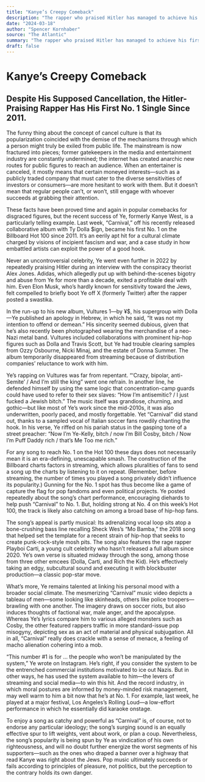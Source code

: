 ```yaml
---
title: "Kanye’s Creepy Comeback"
description: "The rapper who praised Hitler has managed to achieve his first No.1 single since 2011, despite being supposedly cancelled. Interestingly, the concept of cancel culture has gained popularity at the sam..."
date: "2024-03-18"
author: "Spencer Kornhaber"
source: "The Atlantic"
summary: "The rapper who praised Hitler has managed to achieve his first No.1 single since 2011, despite being supposedly cancelled. Interestingly, the concept of cancel culture has gained popularity at the same time that the means through which a person could be truly banished from public life have become less effective. This coincidence is particularly striking in our current cultural climate, which is marked by fears of rising fascism and the possibility of war."
draft: false
---
```


# Kanye’s Creepy Comeback

## Despite His Supposed Cancellation, the Hitler-Praising Rapper Has His First No. 1 Single Since 2011.

The funny thing about the concept of cancel culture is that its popularization coincided with the demise of the mechanisms through which a person might truly be exiled from public life. The mainstream is now fractured into pieces; former gatekeepers in the media and entertainment industry are constantly undermined; the internet has created anarchic new routes for public figures to reach an audience. When an entertainer is canceled, it mostly means that certain moneyed interests—such as a publicly traded company that must cater to the diverse sensitivities of investors or consumers—are more hesitant to work with them. But it doesn’t mean that regular people can’t, or won’t, still engage with whoever succeeds at grabbing their attention.

These facts have been proved time and again in popular comebacks for disgraced figures, but the recent success of Ye, formerly Kanye West, is a particularly telling example. Last week, “Carnival,” off his recently released collaborative album with Ty Dolla $ign, became his first No. 1 on the Billboard Hot 100 since 2011.  It’s an eerily apt hit for a cultural climate charged by visions of incipient fascism and war, and a case study in how embattled artists can exploit the power of a good hook.

Never an uncontroversial celebrity, Ye went even further in 2022 by repeatedly praising Hitler during an interview with the conspiracy theorist Alex Jones. Adidas, which allegedly put up with behind-the-scenes bigotry and abuse from Ye for more than a decade, exited a profitable deal with him. Even Elon Musk, who’s hardly known for sensitivity toward the Jews, felt compelled to briefly boot Ye off X (formerly Twitter) after the rapper posted a swastika.

In the run-up to his new album, Vultures 1—by ¥$, his supergroup with Dolla—Ye published an apology in Hebrew, in which he said, “It was not my intention to offend or demean.” His sincerity seemed dubious, given that he’s also recently been photographed wearing the merchandise of a neo-Nazi metal band. Vultures included collaborations with prominent hip-hop figures such as Dolla and Travis Scott, but Ye had trouble clearing samples from Ozzy Osbourne, Nicki Minaj, and the estate of Donna Summer. The album temporarily disappeared from streaming because of distribution companies’ reluctance to work with him.

Ye’s rapping on Vultures was far from repentant. “‘Crazy, bipolar, anti-Semite’ / And I’m still the king” went one refrain. In another line, he defended himself by using the same logic that concentration-camp guards could have used to refer to their sex slaves: “How I’m antisemitic? / I just fucked a Jewish bitch.” The music itself was grandiose, churning, and gothic—but like most of Ye’s work since the mid-2010s, it was also underwritten, poorly paced, and mostly forgettable. Yet “Carnival” did stand out, thanks to a sampled vocal of Italian soccer fans rowdily chanting the hook. In his verse, Ye riffed on his pariah status in the gasping tone of a street preacher: “Now I’m Ye-Kelly, bitch / now I’m Bill Cosby, bitch / Now I’m Puff Daddy rich / that’s Me Too me rich.”

For any song to reach No. 1 on the Hot 100 these days does not necessarily mean it is an era-defining, unescapable smash. The construction of the Billboard charts factors in streaming, which allows pluralities of fans to send a song up the charts by listening to it on repeat. (Remember, before streaming, the number of times you played a song privately didn’t influence its popularity.) Gunning for the No. 1 spot has thus become like a game of capture the flag for pop fandoms and even political projects. Ye posted repeatedly about the song’s chart performance, encouraging diehards to help push “Carnival” to No. 1. But, holding strong at No. 4 on this week’s Hot 100, the track is likely also catching on among a broad base of hip-hop fans.

The song’s appeal is partly musical: Its adrenalizing vocal loop sits atop a bone-crushing bass line recalling Sheck Wes’s “Mo Bamba,” the 2018 song that helped set the template for a recent strain of hip-hop that seeks to create punk-rock-style mosh pits. The song also features the rage rapper Playboi Carti, a young cult celebrity who hasn’t released a full album since 2020. Ye’s own verse is situated midway through the song, among those from three other emcees (Dolla, Carti, and Rich the Kid). He’s effectively taking an edgy, subcultural sound and executing it with blockbuster production—a classic pop-star move.

What’s more, Ye remains talented at linking his personal mood with a broader social climate. The mesmerizing “Carnival” music video depicts a tableau of men—some looking like skinheads, others like police troopers—brawling with one another. The imagery draws on soccer riots, but also induces thoughts of factional war, male anger, and the apocalypse. Whereas Ye’s lyrics compare him to various alleged monsters such as Cosby, the other featured rappers traffic in more standard-issue pop misogyny, depicting sex as an act of material and physical subjugation. All in all, “Carnival” really does crackle with a sense of menace, a feeling of macho alienation cohering into a mob.

“This number #1 is for … the people who won’t be manipulated by the system,” Ye wrote on Instagram. He’s right, if you consider the system to be the entrenched commercial institutions motivated to ice out Nazis. But in other ways, he has used the system available to him—the levers of streaming and social media—to win this hit. And the record industry, in which moral postures are informed by money-minded risk management, may well warm to him a bit now that he’s at No. 1. For example, last week, he played at a major festival, Los Angeles’s Rolling Loud—a low-effort performance in which he essentially did karaoke onstage.

To enjoy a song as catchy and powerful as “Carnival” is, of course, not to endorse any particular ideology; the song’s surging sound is an equally effective spur to lift weights, vent about work, or plan a coup. Nevertheless, the song’s popularity is being spun by Ye as vindication of his own righteousness, and will no doubt further energize the worst segments of his supporters—such as the ones who draped a banner over a highway that read Kanye was right about the Jews. Pop music ultimately succeeds or fails according to principles of pleasure, not politics, but the perception to the contrary holds its own danger.
